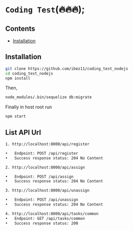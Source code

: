 # ```Coding Test```(:fire::fire::fire:);

## Contents
  * [Installation](#installation)


## Installation

```bash
git clone https://github.com/ibez11/coding_test_nodejs
cd coding_test_nodejs
npm install
```
Then,
```bash
node_modules/.bin/sequelize db:migrate
```
Finally in host root run
```bash
npm start
```

## List API Url
```bash
1. http://localhost:8000/api/register 

•	Endpoint: POST /api/register
•	Success response status: 204 No Content

2. http://localhost:8000/api/assign

•	Endpoint: POST /api/assign
•	Success response status: 204 No Content

3. http://localhost:8000/api/unassign

•	Endpoint: POST /api/unassign
•	Success response status: 204 No Content

4. http://localhost:8000/api/tasks/common
•	Endpoint: GET /api/tasks/common
•	Success response status: 200
```
